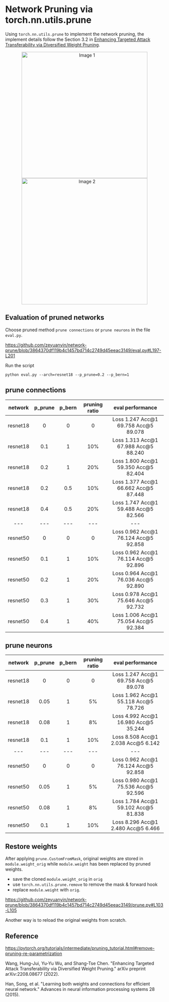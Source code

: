 # Network Pruning via torch.nn.utils.prune

Using `torch.nn.utils.prune` to implement the network pruning, the implement details follow the Section 3.2 in [Enhancing Targeted Attack Transferability via Diversified Weight Pruning](https://arxiv.org/abs/2208.08677).

<p align="center">
  <img src="https://github.com/zeyuanyin/network-prune/blob/main/img/algorithm_1.png" width="400" alt="Image 1" />
  <img src="https://github.com/zeyuanyin/network-prune/blob/main/img/algorithm_2.png" width="400" alt="Image 2" />
</p>

## Evaluation of pruned networks

Choose pruned method `prune connections` or `prune neurons` in the file `eval.py`.

https://github.com/zeyuanyin/network-prune/blob/3864370df119b4c1457bd714c2749d45eeac3149/eval.py#L197-L201

Run the script
```
python eval.py --arch=resnet18 --p_prune=0.2 --p_bern=1
```

## prune connections
| network | p_prune | p_bern | pruning ratio | eval performance|
|:-------:|:-------:|:---------------:|:---------------:|:------------:|
| resnet18 | 0 | 0 | 0 | Loss 1.247      Acc@1 69.758    Acc@5 89.078 |
| resnet18 | 0.1 | 1 | 10% | Loss 1.313      Acc@1 67.988    Acc@5 88.240 |
| resnet18 | 0.2 | 1 | 20% | Loss 1.800      Acc@1 59.350    Acc@5 82.404 |
| resnet18 | 0.2 | 0.5 | 10% | Loss 1.377      Acc@1 66.662    Acc@5 87.448 |
| resnet18 | 0.4 | 0.5 | 20% | Loss 1.747      Acc@1 59.488    Acc@5 82.566 |
| --- | --- | --- | --- | --- |
| resnet50 | 0 | 0 | 0 | Loss 0.962      Acc@1 76.124    Acc@5 92.858 |
| resnet50 | 0.1 | 1 | 10% | Loss 0.962      Acc@1 76.114    Acc@5 92.896 |
| resnet50 | 0.2 | 1 | 20% | Loss 0.964      Acc@1 76.036    Acc@5 92.890 |
| resnet50 | 0.3 | 1 | 30% | Loss 0.978      Acc@1 75.646    Acc@5 92.732 |
| resnet50 | 0.4 | 1 | 40% | Loss 1.006      Acc@1 75.054    Acc@5 92.384 |

## prune neurons
| network | p_prune | p_bern | pruning ratio | eval performance|
|:-------:|:-------:|:---------------:|:---------------:|:------------:|
| resnet18 | 0 | 0 | 0 | Loss 1.247      Acc@1 69.758    Acc@5 89.078 |
| resnet18 | 0.05 | 1 | 5% | Loss 1.962      Acc@1 55.118    Acc@5 78.726 |
| resnet18 | 0.08 | 1 | 8% | Loss 4.992      Acc@1 16.980    Acc@5 35.244 |
| resnet18 | 0.1 | 1 | 10% | Loss 8.508      Acc@1 2.038     Acc@5 6.142 |
| --- | --- | --- | --- | --- |
| resnet50 | 0 | 0 | 0 | Loss 0.962      Acc@1 76.124    Acc@5 92.858 |
| resnet50 | 0.05 | 1 | 5% | Loss 0.980      Acc@1 75.536    Acc@5 92.596 |
| resnet50 | 0.08 | 1 | 8% | Loss 1.784      Acc@1 59.102    Acc@5 81.838 |
| resnet50 | 0.1 | 1 | 10% | Loss 8.296      Acc@1 2.480     Acc@5 6.466 |

## Restore weights

After applying `prune.CustomFromMask`, original weights are stored in `module.weight_orig` while `module.weight` has been replaced by pruned weights.

- save the cloned `module.weight_orig` in `orig`
- use `torch.nn.utils.prune.remove` to remove the mask & forward hook
- replace `module.weight` with `orig`.

https://github.com/zeyuanyin/network-prune/blob/3864370df119b4c1457bd714c2749d45eeac3149/prune.py#L103-L105


Another way is to reload the original weights from scratch.

## Reference

https://pytorch.org/tutorials/intermediate/pruning_tutorial.html#remove-pruning-re-parametrization

Wang, Hung-Jui, Yu-Yu Wu, and Shang-Tse Chen. "Enhancing Targeted Attack Transferability via Diversified Weight Pruning." arXiv preprint arXiv:2208.08677 (2022).

Han, Song, et al. "Learning both weights and connections for efficient neural network." Advances in neural information processing systems 28 (2015).

